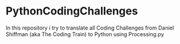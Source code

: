 # PythonCodingChallenges
In this repository i try to translate all Coding Challenges from Daniel Shiffman (aka The Coding Train) to Python using Processing.py
